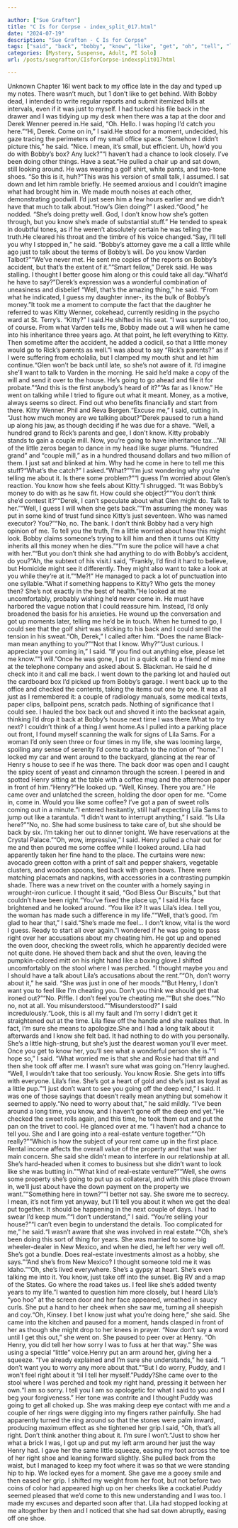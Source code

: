```yaml
---

author: ["Sue Grafton"]
title: "C Is for Corpse - index_split_017.html"
date: "2024-07-19"
description: "Sue Grafton - C Is for Corpse"
tags: ["said", "back", "bobby", "know", "like", "get", "oh", "tell", "lila", "well", "henry", "come", "around", "little", "kitty", "going", "put", "went", "derek", "talk", "money", "want", "mean", "made", "could"]
categories: [Mystery, Suspense, Adult, PI Solo]
url: /posts/suegrafton/CIsforCorpse-indexsplit017html

---
```



Unknown
Chapter 16I went back to my office late in the day and typed up my notes. There wasn’t much, but 1 don’t like to get behind. With Bobby dead, I intended to write regular reports and submit itemized bills at intervals, even if it was just to myself. I had tucked his file back in the drawer and I was tidying up my desk when there was a tap at the door and Derek Wenner peered in.He said, “Oh. Hello. I was hoping I’d catch you here.”“Hi, Derek. Come on in,” I said.He stood for a moment, undecided, his gaze tracing the perimeters of my small office space. “Somehow I didn’t picture this,” he said. “Nice. I mean, it’s small, but efficient. Uh, how’d you do with Bobby’s box? Any luck?”“I haven’t had a chance to look closely. I’ve been doing other things. Have a seat.”He pulled a chair up and sat down, still looking around. He was wearing a golf shirt, white pants, and two-tone shoes. “So this is it, huh?”This was his version of small talk, I assumed. I sat down and let him ramble briefly. He seemed anxious and I couldn’t imagine what had brought him in. We made mouth noises at each other, demonstrating goodwill. I’d just seen him a few hours earlier and we didn’t have that much to talk about.“How’s Glen doing?” I asked.“Good,” he nodded. “She’s doing pretty well. God, I don’t know how she’s gotten through, but you know she’s made of substantial stuff.” He tended to speak in doubtful tones, as if he weren’t absolutely certain he was telling the truth.He cleared his throat and the timbre of his voice changed.“Say, I’ll tell you why I stopped in,” he said. “Bobby’s attorney gave me a call a little while ago just to talk about the terms of Bobby’s will. Do you know Varden Talbot?”“We’ve never met. He sent me copies of the reports on Bobby’s accident, but that’s the extent of it.”“Smart fellow,” Derek said. He was stalling. I thought I better goose him along or this could take all day.“What’d he have to say?”Derek’s expression was a wonderful combination of uneasiness and disbelief “Well, that’s the amazing thing,” he said. “From what he indicated, I guess my daughter inner-, its the bulk of Bobby’s money.”It took me a moment to compute the fact that the daughter he referred to was Kitty Wenner, cokehead, currently residing in the psycho ward at St. Terry’s. “Kitty?” I said.He shifted in his seat. “I was surprised too, of course. From what Varden tells me, Bobby made out a will when he came into his inheritance three years ago. At that point, he left everything to Kitty. Then sometime after the accident, he added a codicil, so that a little money would go to Rick’s parents as well.”I was about to say “Rick’s parents?” as if I were suffering from echolalia, but I clamped my mouth shut and let him continue.“Glen won’t be back until late, so she’s not aware of it. I’d imagine she’ll want to talk to Varden in the morning. He said he’d make a copy of the will and send it over to the house. He’s going to go ahead and file it for probate.”“And this is the first anybody’s heard of it?”“As far as I know.” He went on talking while I tried to figure out what it meant. Money, as a motive, always seems so direct. Find out who benefits financially and start from there. Kitty Wenner. Phil and Reva Bergen.“Excuse me,” I said, cutting in. “Just how much money are we talking about?”Derek paused to run a hand up along his jaw, as though deciding if he was due for a shave. “Well, a hundred grand to Rick’s parents and gee, I don’t know. Kitty probably stands to gain a couple mill. Now, you’re going to have inheritance tax...”All of the little zeros began to dance in my head like sugar plums. “Hundred grand” and “couple mill,” as in a hundred thousand dollars and two million of them. I just sat and blinked at him. Why had he come in here to tell me this stuff?“What’s the catch?” I asked.“What?”“I’m just wondering why you’re telling me about it. Is there some problem?”“I guess I’m worried about Glen’s reaction. You know how she feels about Kitty.”I shrugged. “It was Bobby’s money to do with as he saw fit. How could she object?”“You don’t think she’d contest it?”“Derek, I can’t speculate about what Glen might do. Talk to her.”“Well, I guess I will when she gets back.”“I’m assuming the money was put in some kind of trust fund since Kitty’s just seventeen. Who was named executor? You?”“No, no. The bank. I don’t think Bobby had a very high opinion of me. To tell you the truth, I’m a little worried about how this might look. Bobby claims someone’s trying to kill him and then it turns out Kitty inherits all this money when he dies.”“I’m sure the police will have a chat with her.”“But you don’t think she had anything to do with Bobby’s accident, do you?”Ah, the subtext of his visit.I said, “Frankly, I’d find it hard to believe, but Homicide might see it differently. They might also want to take a look at you while they’re at it.”“Me?!” He managed to pack a lot of punctuation into one syllable.“What if something happens to Kitty? Who gets the money then? She’s not exactly in the best of health.”He looked at me uncomfortably, probably wishing he’d never come in. He must have harbored the vague notion that I could reassure him. Instead, I’d only broadened the basis for his anxieties. He wound up the conversation and got up moments later, telling me he’d be in touch. When he turned to go, I could see that the golf shirt was sticking to his back and I could smell the tension in his sweat.“Oh, Derek,” I called after him. “Does the name Black-man mean anything to you?”“Not that I know. Why?”“Just curious. I appreciate your coming in,” I said. “If you find out anything else, please let me know.”“I will.”Once he was gone, I put in a quick call to a friend of mine at the telephone company and asked about S. Blackman. He said he d check into it and call me back. I went down to the parking lot and hauled out the cardboard box I’d picked up from Bobby’s garage. I went back up to the office and checked the contents, taking the items out one by one. It was all just as I remembered it: a couple of radiology manuals, some medical texts, paper clips, ballpoint pens, scratch pads. Nothing of significance that I could see. I hauled the box back out and shoved it into the backseat again, thinking I’d drop it back at Bobby’s house next time I was there.What to try next? I couldn’t think of a thing.I went home.As I pulled into a parking place out front, I found myself scanning the walk for signs of Lila Sams. For a woman I’d only seen three or four times in my life, she was looming large, spoiling any sense of serenity I’d come to attach to the notion of “home.” I locked my car and went around to the backyard, glancing at the rear of Henry s house to see if he was there. The back door was open and I caught the spicy scent of yeast and cinnamon through the screen. I peered in and spotted Henry sitting at the table with a coffee mug and the afternoon paper in front of him.“Henry?”He looked up. “Well, Kinsey. There you are.” He came over and unlatched the screen, holding the door open for me. “Come in, come in. Would you like some coffee? I’ve got a pan of sweet rolls coming out in a minute.”I entered hesitantly, still half expecting Lila Sams to jump out like a tarantula. “I didn’t want to interrupt anything,” I said. “Is Lila here?”“No, no. She had some business to take care of, but she should be back by six. I’m taking her out to dinner tonight. We have reservations at the Crystal Palace.”“Oh, wow, impressive,” I said. Henry pulled a chair out for me and then poured me some coffee while I looked around. Lila had apparently taken her fine hand to the place. The curtains were new: avocado green cotton with a print of salt and pepper shakers, vegetable clusters, and wooden spoons, tied back with green bows. There were matching placemats and napkins, with accessories in a contrasting pumpkin shade. There was a new trivet on the counter with a homely saying in wrought-iron curlicue. I thought it said, “God Bless Our Biscuits,” but that couldn’t have been right.“You’ve fixed the place up,” I said.His face brightened and he looked around. “You like it? It was Lila’s idea. I tell you, the woman has made such a difference in my life.”“Well, that’s good. I’m glad to hear that,” I said.“She’s made me feel... I don’t know, vital is the word I guess. Ready to start all over again.”I wondered if he was going to pass right over her accusations about my cheating him. He got up and opened the oven door, checking the sweet rolls, which he apparently decided were not quite done. He shoved them back and shut the oven, leaving the pumpkin-colored mitt on his right hand like a boxing glove.I shifted uncomfortably on the stool where I was perched. “I thought maybe you and I should have a talk about Lila’s accusations about the rent.”“Oh, don’t worry about it,” he said. “She was just in one of her moods.”“But Henry, I don’t want you to feel like I’m cheating you. Don’t you think we should get that ironed out?”“No. Piffle. I don’t feel you’re cheating me.”“But she does.”“No no, not at all. You misunderstood.”“Misunderstood?” I said incredulously.“Look, this is all my fault and I’m sorry I didn’t get it straightened out at the time. Lila flew off the handle and she realizes that. In fact, I’m sure she means to apologize.She and I had a long talk about it afterwards and I know she felt bad. It had nothing to do with you personally. She’s a little high-strung, but she’s just the dearest woman you’ll ever meet. Once you get to know her, you’ll see what a wonderful person she is.”“I hope so,” I said. “What worried me is that she and Rosie had that tiff and then she took off after me. I wasn’t sure what was going on.”Henry laughed. “Well, I wouldn’t take that too seriously. You know Rosie. She gets into tiffs with everyone. Lila’s fine. She’s got a heart of gold and she’s just as loyal as a little pup.”“I just don’t want to see you going off the deep end,” I said. It was one of those sayings that doesn’t really mean anything but somehow it seemed to apply.“No need to worry about that,” he said mildly. “I’ve been around a long time, you know, and I haven’t gone off the deep end yet.”He checked the sweet rolls again, and this time, he took them out and put the pan on the trivet to cool. He glanced over at me. “I haven’t had a chance to tell you. She and I are going into a real-estate venture together.”“Oh really?”“Which is how the subject of your rent came up in the first place. Rental income affects the overall value of the property and that was her main concern. She said she didn’t mean to interfere in our relationship at all. She’s hard-headed when it comes to business but she didn’t want to look like she was butting in.”“What kind of real-estate venture?”“Well, she owns some property she’s going to put up as collateral, and with this place thrown in, we’ll just about have the down payment on the property we want.”“Something here in town?”“I better not say. She swore me to secrecy. I mean, it’s not firm yet anyway, but I’ll tell you about it when we get the deal put together. It should be happening in the next couple of days. I had to swear I’d keep mum.”“I don’t understand,” I said. “You’re selling your house?”“I can’t even begin to understand the details. Too complicated for me,” he said.“I wasn’t aware that she was involved in real estate.”“Oh, she’s been doing this sort of thing for years. She was married to some big wheeler-dealer in New Mexico, and when he died, he left her very well off. She’s got a bundle. Does real-estate investments almost as a hobby, she says.”“And she’s from New Mexico? I thought someone told me it was Idaho.”“Oh, she’s lived everywhere. She’s a gypsy at heart. She’s even talking me into it. You know, just take off into the sunset. Big RV and a map of the States. Go where the road takes us. I feel like she’s added twenty years to my life.”I wanted to question him more closely, but I heard Lila’s “yoo hoo” at the screen door and her face appeared, wreathed in saucy curls. She put a hand to her cheek when she saw me, turning all sheepish and coy.“Oh, Kinsey. I bet I know just what you’re doing here,” she said. She came into the kitchen and paused for a moment, hands clasped in front of her as though she might drop to her knees in prayer. “Now don’t say a word until I get this out,” she went on. She paused to peer over at Henry. “Oh Henry, you did tell her how sorry I was to fuss at her that way.” She was using a special “little” voice.Henry put an arm around her, giving her a squeeze. “I’ve already explained and I’m sure she understands,” he said. “I don’t want you to worry any more about that.”“But I do worry, Puddy, and I won’t feel right about it ‘til I tell her myself.”Puddy?She came over to the stool where I was perched and took my right hand, pressing it between her own.“I am so sorry. I tell you I am so apologetic for what I said to you and I beg your forgiveness.” Her tone was contrite and I thought Puddy was going to get all choked up. She was making deep eye contact with me and a couple of her rings were digging into my fingers rather painfully. She had apparently turned the ring around so that the stones were palm inward, producing maximum effect as she tightened her grip.I said, “Oh, that’s all right. Don’t think another thing about it. I’m sure I won’t.”Just to show her what a brick I was, I got up and put my left arm around her just the way Henry had. I gave her the same little squeeze, easing my foot across the toe of her right shoe and leaning forward slightly. She pulled back from the waist, but I managed to keep my foot where it was so that we were standing hip to hip. We locked eyes for a moment. She gave me a gooey smile and then eased her grip. I shifted my weight from her foot, but not before two coins of color had appeared high up on her cheeks like a cockatiel.Puddy seemed pleased that we’d come to this new understanding and I was too. I made my excuses and departed soon after that. Lila had stopped looking at me altogether by then and I noticed that she had sat down abruptly, easing off one shoe.
